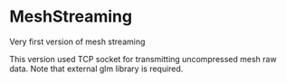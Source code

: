 # MeshStreaming
Very first version of mesh streaming

This version used TCP socket for transmitting uncompressed mesh raw data.
Note that external glm library is required. 
